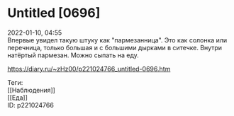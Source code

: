 Untitled [0696]
================

   
 2022-01-10, 04:55   
  Впервые увидел такую штуку как "пармезанница". Это как солонка или перечница, только большая и с большими дырками в ситечке. Внутри натёртый пармезан. Можно сыпать на еду.   
    
 <https://diary.ru/~zHz00/p221024766_untitled-0696.htm>   
   
 Теги:   
 [[Наблюдения]]   
 [[Еда]]   
 ID: p221024766
